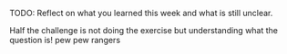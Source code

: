 TODO: Reflect on what you learned this week and what is still unclear.

Half the challenge is not doing the exercise but understanding what the question is! 
pew pew rangers 